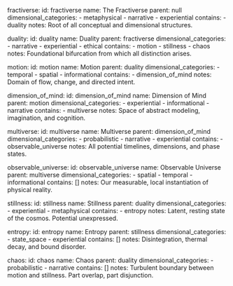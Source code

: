 fractiverse:
  id: fractiverse
  name: The Fractiverse
  parent: null
  dimensional_categories:
    - metaphysical
    - narrative
    - experiential
  contains:
    - duality
  notes: Root of all conceptual and dimensional structures.

duality:
  id: duality
  name: Duality
  parent: fractiverse
  dimensional_categories:
    - narrative
    - experiential
    - ethical
  contains:
    - motion
    - stillness
    - chaos
  notes: Foundational bifurcation from which all distinction arises.

motion:
  id: motion
  name: Motion
  parent: duality
  dimensional_categories:
    - temporal
    - spatial
    - informational
  contains:
    - dimension_of_mind
  notes: Domain of flow, change, and directed intent.

dimension_of_mind:
  id: dimension_of_mind
  name: Dimension of Mind
  parent: motion
  dimensional_categories:
    - experiential
    - informational
    - narrative
  contains:
    - multiverse
  notes: Space of abstract modeling, imagination, and cognition.

multiverse:
  id: multiverse
  name: Multiverse
  parent: dimension_of_mind
  dimensional_categories:
    - probabilistic
    - narrative
    - experiential
  contains:
    - observable_universe
  notes: All potential timelines, dimensions, and phase states.

observable_universe:
  id: observable_universe
  name: Observable Universe
  parent: multiverse
  dimensional_categories:
    - spatial
    - temporal
    - informational
  contains: []
  notes: Our measurable, local instantiation of physical reality.

stillness:
  id: stillness
  name: Stillness
  parent: duality
  dimensional_categories:
    - experiential
    - metaphysical
  contains:
    - entropy
  notes: Latent, resting state of the cosmos. Potential unexpressed.

entropy:
  id: entropy
  name: Entropy
  parent: stillness
  dimensional_categories:
    - state_space
    - experiential
  contains: []
  notes: Disintegration, thermal decay, and bound disorder.

chaos:
  id: chaos
  name: Chaos
  parent: duality
  dimensional_categories:
    - probabilistic
    - narrative
  contains: []
  notes: Turbulent boundary between motion and stillness. Part overlap, part disjunction.
  